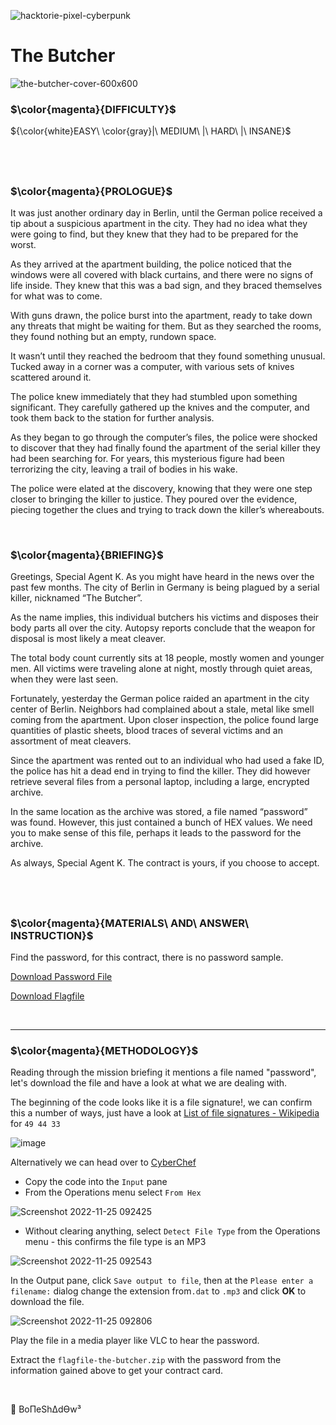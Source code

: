 ![hacktorie-pixel-cyberpunk](https://user-images.githubusercontent.com/117080369/210135718-2b467f21-bc81-438c-b856-2ceb3f8b4375.png)

# The Butcher
![the-butcher-cover-600x600](https://user-images.githubusercontent.com/117080369/203931080-d927f0e0-6968-4c04-8e74-0e353572798c.png)

### $\color{magenta}{DIFFICULTY}$
${\color{white}EASY\ \color{gray}|\ MEDIUM\ |\ HARD\ |\ INSANE}$

$~$
---

### $\color{magenta}{PROLOGUE}$
It was just another ordinary day in Berlin, until the German police received a tip about a suspicious apartment in the city. They had no idea what they were going to find, but they knew that they had to be prepared for the worst.

As they arrived at the apartment building, the police noticed that the windows were all covered with black curtains, and there were no signs of life inside. They knew that this was a bad sign, and they braced themselves for what was to come.

With guns drawn, the police burst into the apartment, ready to take down any threats that might be waiting for them. But as they searched the rooms, they found nothing but an empty, rundown space.

It wasn’t until they reached the bedroom that they found something unusual. Tucked away in a corner was a computer, with various sets of knives scattered around it.

The police knew immediately that they had stumbled upon something significant. They carefully gathered up the knives and the computer, and took them back to the station for further analysis.

As they began to go through the computer’s files, the police were shocked to discover that they had finally found the apartment of the serial killer they had been searching for. For years, this mysterious figure had been terrorizing the city, leaving a trail of bodies in his wake.

The police were elated at the discovery, knowing that they were one step closer to bringing the killer to justice. They poured over the evidence, piecing together the clues and trying to track down the killer’s whereabouts.

$~$

### $\color{magenta}{BRIEFING}$
Greetings, Special Agent K. As you might have heard in the news over the past few months. The city of Berlin in Germany is being plagued by a serial killer, nicknamed “The Butcher”.

As the name implies, this individual butchers his victims and disposes their body parts all over the city. Autopsy reports conclude that the weapon for disposal is most likely a meat cleaver.

The total body count currently sits at 18 people, mostly women and younger men. All victims were traveling alone at night, mostly through quiet areas, when they were last seen.

Fortunately, yesterday the German police raided an apartment in the city center of Berlin. Neighbors had complained about a stale, metal like smell coming from the apartment. Upon closer inspection, the police found large quantities of plastic sheets, blood traces of several victims and an assortment of meat cleavers.

Since the apartment was rented out to an individual who had used a fake ID, the police has hit a dead end in trying to find the killer. They did however retrieve several files from a personal laptop, including a large, encrypted archive.

In the same location as the archive was stored, a file named “password” was found. However, this just contained a bunch of HEX values. We need you to make sense of this file, perhaps it leads to the password for the archive.

As always, Special Agent K. The contract is yours, if you choose to accept.

$~$
---

### $\color{magenta}{MATERIALS\ AND\ ANSWER\ INSTRUCTION}$
Find the password, for this contract, there is no password sample.

<a href="https://hacktoria.com/wp-content/contracts/items/password-the-butcher">Download Password File</a>

<a href="https://hacktoria.com/wp-content/contracts/flags/flagfile-the-butcher.zip">Download Flagfile</a>

$~$

---

### $\color{magenta}{METHODOLOGY}$
Reading through the mission briefing it mentions a file named "password", let's download the file and have a look at what we are dealing with.

The beginning of the code looks like it is a file signature!, we can confirm this a number of ways, just have a look at <a href="https://en.wikipedia.org/wiki/List_of_file_signatures">List of file signatures - Wikipedia</a> for `49 44 33`

![image](https://user-images.githubusercontent.com/117080369/203943992-47c2e2a1-e0f8-4abe-8fad-5fd3e19217bf.png)

Alternatively we can head over to <a href="https://gchq.github.io/CyberChef/">CyberChef</a> 
* Copy the code into the `Input` pane
* From the Operations menu select `From Hex` 

![Screenshot 2022-11-25 092425](https://user-images.githubusercontent.com/117080369/203946107-5ae33b10-43c2-416e-a46f-8b9be421acdd.png)

*   Without clearing anything, select `Detect File Type` from the Operations menu - this confirms the file type is an MP3

![Screenshot 2022-11-25 092543](https://user-images.githubusercontent.com/117080369/203946457-e5298169-8793-47df-8264-5d2c6f610892.png)

In the Output pane, click `Save output to file`, then at the `Please enter a filename:` dialog change the extension from`.dat` to `.mp3` and click **OK** to download the file.

![Screenshot 2022-11-25 092806](https://user-images.githubusercontent.com/117080369/203946967-9f43fac5-8e39-4056-8bbf-36ca1d5121df.png)


Play the file in a media player like VLC to hear the password.

Extract the `flagfile-the-butcher.zip` with the password from the information gained above to get your contract card.

$~$

📌 BoΠeShΔdϴw³
